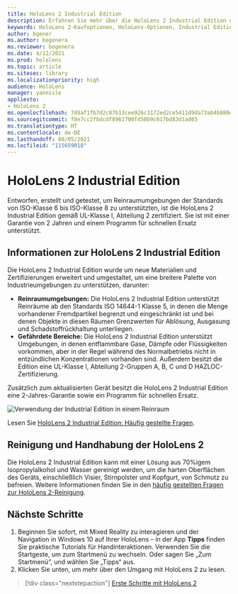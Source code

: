 ```yaml
---
title: HoloLens 2 Industrial Edition
description: Erfahren Sie mehr über die HoloLens 2 Industrial Edition und was sie tun müssen, wenn Sie ein eigenes Gerät erhalten haben.
keywords: HoloLens 2-Kaufoptionen, HoloLens-Optionen, Industrial Edition
author: bgener
ms.author: bogenera
ms.reviewer: bogenera
ms.date: 4/12/2021
ms.prod: hololens
ms.topic: article
ms.sitesec: library
ms.localizationpriority: high
audience: HoloLens
manager: yannisle
appliesto:
- HoloLens 2
ms.openlocfilehash: 7d9af1fb7d2c87b13cee926c3172ed2ce5411d9da73ab4b880efb1bd837ca3e5
ms.sourcegitcommit: f8e7cc2fbdcdf8962700fd50b9c017bd83d1ad65
ms.translationtype: HT
ms.contentlocale: de-DE
ms.lasthandoff: 08/05/2021
ms.locfileid: "115659018"
---
```

# <a name="hololens-2-industrial-edition"></a>HoloLens 2 Industrial Edition

Entworfen, erstellt und getestet, um Reinraumumgebungen der Standards von ISO-Klasse 6 bis ISO-Klasse 8 zu unterstützten, ist die HoloLens 2 Industrial Edition gemäß UL-Klasse I, Abteilung 2 zertifiziert. Sie ist mit einer Garantie von 2 Jahren und einem Programm für schnellen Ersatz unterstützt.

## <a name="learn-about-hololens-2-industrial-edition"></a>Informationen zur HoloLens 2 Industrial Edition

Die HoloLens 2 Industrial Edition wurde um neue Materialien und Zertifizierungen erweitert und umgestaltet, um eine breitere Palette von Industrieumgebungen zu unterstützen, darunter:

- **Reinraumumgebungen:** Die HoloLens 2 Industrial Edition unterstützt Reinräume ab den Standards ISO 14644-1 Klasse 5, in denen die Menge vorhandener Fremdpartikel begrenzt und eingeschränkt ist und bei denen Objekte in diesen Räumen Grenzwerten für Ablösung, Ausgasung und Schadstoffrückhaltung unterliegen.
- **Gefährdete Bereiche:** Die HoloLens 2 Industrial Edition unterstützt Umgebungen, in denen entflammbare Gase, Dämpfe oder Flüssigkeiten vorkommen, aber in der Regel während des Normalbetriebs nicht in entzündlichen Konzentrationen vorhanden sind. Außerdem besitzt die Edition eine UL-Klasse I, Abteilung 2-Gruppen A, B, C und D HAZLOC-Zertifizierung.

Zusätzlich zum aktualisierten Gerät besitzt die HoloLens 2 Industrial Edition eine 2-Jahres-Garantie sowie ein Programm für schnellen Ersatz.

![Verwendung der Industrial Edition in einem Reinraum](./images/ie-small-pic.png)

Lesen Sie [HoloLens 2 Industrial Edition: Häufig gestellte Fragen](hololens2-industrial-edition-faq.md).

## <a name="cleaning-and-handling-hololens-2"></a>Reinigung und Handhabung der HoloLens 2

Die HoloLens 2 Industrial Edition kann mit einer Lösung aus 70%igem Isopropylalkohol und Wasser gereinigt werden, um die harten Oberflächen des Geräts, einschließlich Visier, Stirnpolster und Kopfgurt, von Schmutz zu befreien. Weitere Informationen finden Sie in den [häufig gestellten Fragen zur HoloLens 2-Reinigung](/hololens/hololens2-maintenance).

## <a name="next-steps"></a>Nächste Schritte

1. Beginnen Sie sofort, mit Mixed Reality zu interagieren und der Navigation in Windows 10 auf Ihrer HoloLens – in der App **Tipps** finden Sie praktische Tutorials für Handinteraktionen. Verwenden Sie die Startgeste, um zum Startmenü zu wechseln. Oder sagen Sie „Zum Startmenü”, und wählen Sie „Tipps“ aus.
1. Klicken Sie unten, um mehr über den Umgang mit HoloLens 2 zu lesen.

> [!div class="nextstepaction"]
> [Erste Schritte mit HoloLens 2](hololens2-basic-usage.md)
